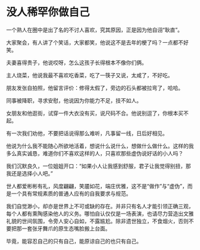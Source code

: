 # 没人稀罕你做自己

一个熟人在圈中是出了名的不讨人喜欢，究其原因，正是因为他自诩“耿直”。 

大家聚会，有人讲了个笑话，大家都笑，他说这不是去年的梗了吗？一点都不好笑。 

夫妻喜得贵子，他说哎呀，怎么这孩子长得根本不像你们俩。 

主人烧菜，他说我最不喜欢吃香菜，吃了一筷子又说，太咸了，不好吃。 

朋友发张自拍照，他留言评价：修得太假了，旁边的石头都被拉弯了，哈哈。 

同事被降职，寻求安慰，他说因为你能力不足，技不如人。 

女朋友和他逛街，试穿一件大衣没有买，说尺码不合。他说别逗了，你根本买不起。 

有一次我们劝他，不要把话说得那么难听，凡事留一线，日后好相见。 

他说为什么我不能随心所欲地活着，想说什么说什么，想做什么做什么。这样的我多么真实诚恳，难道你们不喜欢这样的人，只喜欢那些虚伪说好话的小人吗？ 

我们沉默良久，一位姐姐开口：“如果小人让我感到舒服，君子让我觉得别扭，那我还是选择小人吧。” 

世人都爱彬彬有礼，风度翩翩，笑靥如花，端庄优雅，这不是“做作”与“虚伪”，而是一个具有常规素质的普通人应有的自我要求与规范。 

我们自觉渺小，却亦是世界上不可或缺的存在。并非只有名人才能引领正确三观，每个人都有熏陶感染他人的义务。哪怕自认仅仅是一场表演，也请尽力营造出文雅礼貌的世间氛围，令旁人安心自如，不露尴尬。除非遗世独立，不食烟火，否则不要把那一套张牙舞爪的原生态嘴脸搬上台面。 

毕竟，能容忍自己的只有自己，能原谅自己的也只有自己。